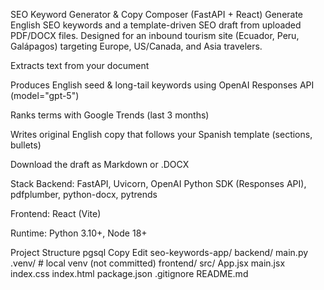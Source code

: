 SEO Keyword Generator & Copy Composer (FastAPI + React)
Generate English SEO keywords and a template-driven SEO draft from uploaded PDF/DOCX files.
Designed for an inbound tourism site (Ecuador, Peru, Galápagos) targeting Europe, US/Canada, and Asia travelers.

Extracts text from your document

Produces English seed & long-tail keywords using OpenAI Responses API (model="gpt-5")

Ranks terms with Google Trends (last 3 months)

Writes original English copy that follows your Spanish template (sections, bullets)

Download the draft as Markdown or .DOCX

Stack
Backend: FastAPI, Uvicorn, OpenAI Python SDK (Responses API), pdfplumber, python-docx, pytrends

Frontend: React (Vite)

Runtime: Python 3.10+, Node 18+

Project Structure
pgsql
Copy
Edit
seo-keywords-app/
  backend/
    main.py
    .venv/                  # local venv (not committed)
  frontend/
    src/
      App.jsx
      main.jsx
      index.css
    index.html
    package.json
  .gitignore
  README.md
